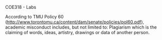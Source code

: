 COE318 - Labs

According to TMU Policy 60 (http://www.torontomu.ca/content/dam/senate/policies/pol60.pdf), academic misconduct includes, but not limited to: Plagiarism which is the claiming of words, ideas, artistry, drawings or data of another person.